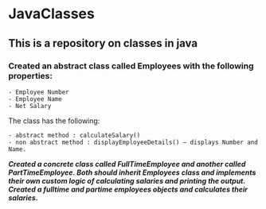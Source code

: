 # JavaClasses
## This is a repository on classes in java
### Created an abstract class called Employees with the following properties:  
```
- Employee Number
- Employee Name
- Net Salary  
```
The class has the following:
```
- abstract method : calculateSalary()
- non abstract method : displayEmployeeDetails() – displays Number and Name. 
```
***Created a concrete class called FullTimeEmployee and another called PartTimeEmployee. Both 
should inherit Employees class and implements their own custom logic of calculating salaries and 
printing the output.*** 
***Created a fulltime and partime employees objects and calculates their salaries.***
